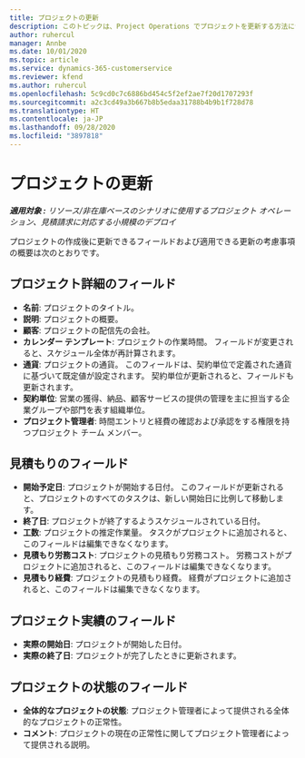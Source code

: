 ```yaml
---
title: プロジェクトの更新
description: このトピックは、Project Operations でプロジェクトを更新する方法について説明します。
author: ruhercul
manager: Annbe
ms.date: 10/01/2020
ms.topic: article
ms.service: dynamics-365-customerservice
ms.reviewer: kfend
ms.author: ruhercul
ms.openlocfilehash: 5c9cd0c7c6886bd454c5f2ef2ae7f20d1707293f
ms.sourcegitcommit: a2c3cd49a3b667b8b5edaa31788b4b9b1f728d78
ms.translationtype: HT
ms.contentlocale: ja-JP
ms.lasthandoff: 09/28/2020
ms.locfileid: "3897818"
---
```

# <a name="update-a-project"></a>プロジェクトの更新

_**適用対象 :** リソース/非在庫ベースのシナリオに使用するプロジェクト オペレーション、見積請求に対応する小規模のデプロイ_

プロジェクトの作成後に更新できるフィールドおよび適用できる更新の考慮事項の概要は次のとおりです。

## <a name="project-detail-fields"></a>プロジェクト詳細のフィールド

- **名前**: プロジェクトのタイトル。
- **説明**: プロジェクトの概要。
- **顧客**: プロジェクトの配信先の会社。
- **カレンダー テンプレート**: プロジェクトの作業時間。 フィールドが変更されると、スケジュール全体が再計算されます。
- **通貨**: プロジェクトの通貨。 このフィールドは、契約単位で定義された通貨に基づいて既定値が設定されます。 契約単位が更新されると、フィールドも更新されます。
- **契約単位**: 営業の獲得、納品、顧客サービスの提供の管理を主に担当する企業グループや部門を表す組織単位。 
- **プロジェクト管理者**: 時間エントリと経費の確認および承認をする権限を持つプロジェクト チーム メンバー。

## <a name="estimate-fields"></a>見積もりのフィールド

- **開始予定日**: プロジェクトが開始する日付。 このフィールドが更新されると、プロジェクトのすべてのタスクは、新しい開始日に比例して移動します。
- **終了日**: プロジェクトが終了するようスケジュールされている日付。
- **工数**: プロジェクトの推定作業量。 タスクがプロジェクトに追加されると、このフィールドは編集できなくなります。
- **見積もり労務コスト**: プロジェクトの見積もり労務コスト。 労務コストがプロジェクトに追加されると、このフィールドは編集できなくなります。
- **見積もり経費**: プロジェクトの見積もり経費。 経費がプロジェクトに追加されると、このフィールドは編集できなくなります。

## <a name="project-actual-fields"></a>プロジェクト実績のフィールド
- **実際の開始日**: プロジェクトが開始した日付。
- **実際の終了日**: プロジェクトが完了したときに更新されます。

## <a name="project-status-fields"></a>プロジェクトの状態のフィールド

- **全体的なプロジェクトの状態**: プロジェクト管理者によって提供される全体的なプロジェクトの正常性。
- **コメント**: プロジェクトの現在の正常性に関してプロジェクト管理者によって提供される説明。

